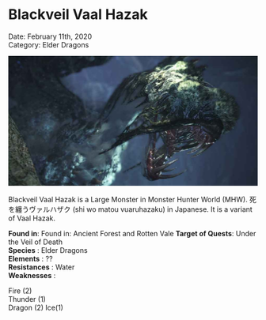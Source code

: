 # **Blackveil Vaal Hazak**
Date: February 11th, 2020  
Category: Elder Dragons

![alt](images/Blackveil.png)

Blackveil Vaal Hazak is a Large Monster in Monster Hunter World (MHW). 
死を纏うヴァルハザク (shi wo matou vuaruhazaku) in Japanese. It is a variant of Vaal Hazak.
    
**Found in**: Found in: Ancient Forest and Rotten Vale
**Target of Quests**: Under the Veil of Death  
**Species** : Elder Dragons  
**Elements** : ??  
**Resistances** : Water  
**Weaknesses** :  

Fire (2)  
Thunder (1)  
Dragon (2)
Ice(1)
